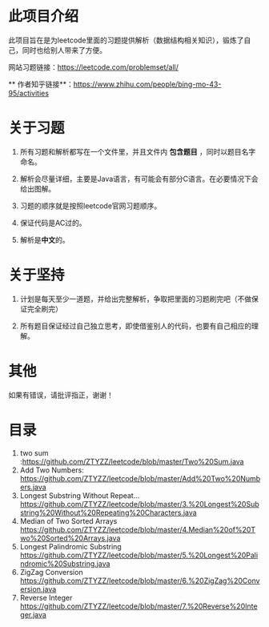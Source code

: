 # 此项目介绍
此项目旨在是为leetcode里面的习题提供解析（数据结构相关知识），锻炼了自己，同时也给别人带来了方便。

网站习题链接：https://leetcode.com/problemset/all/

** 作者知乎链接**：https://www.zhihu.com/people/bing-mo-43-95/activities

# 关于习题

1. 所有习题和解析都写在一个文件里，并且文件内 **包含题目**  ，同时以题目名字命名。

2. 解析会尽量详细，主要是Java语言，有可能会有部分C语言。在必要情况下会给出图解。

3. 习题的顺序就是按照leetcode官网习题顺序。

4. 保证代码是AC过的。

5. 解析是**中文**的。


# 关于坚持

1. 计划是每天至少一道题，并给出完整解析，争取把里面的习题刷完吧（不做保证完全刷完）

2. 所有题目保证经过自己独立思考，即使借鉴别人的代码，也要有自己相应的理解。


# 其他

如果有错误，请批评指正，谢谢！


# 目录

1. two sum :https://github.com/ZTYZZ/leetcode/blob/master/Two%20Sum.java
2. Add Two Numbers: https://github.com/ZTYZZ/leetcode/blob/master/Add%20Two%20Numbers.java
3. Longest Substring Without Repeat... https://github.com/ZTYZZ/leetcode/blob/master/3.%20Longest%20Substring%20Without%20Repeating%20Characters.java
4. Median of Two Sorted Arrays  https://github.com/ZTYZZ/leetcode/blob/master/4.Median%20of%20Two%20Sorted%20Arrays.java
5. Longest Palindromic Substring  https://github.com/ZTYZZ/leetcode/blob/master/5.%20Longest%20Palindromic%20Substring.java
6. ZigZag Conversion https://github.com/ZTYZZ/leetcode/blob/master/6.%20ZigZag%20Conversion.java
7. Reverse Integer  https://github.com/ZTYZZ/leetcode/blob/master/7.%20Reverse%20Integer.java
